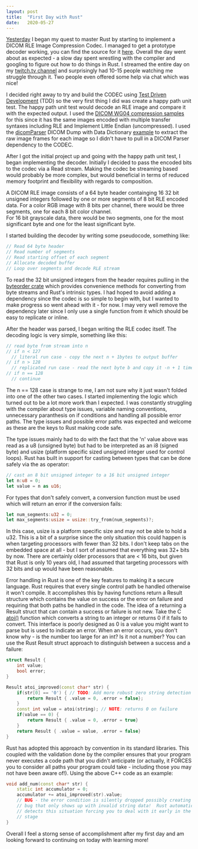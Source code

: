 ```yaml
---
layout: post
title:  "First Day with Rust"
date:   2020-05-27 
---
```


[Yesterday](https://chafey.github.io/2020/05/26/learning-rust-by-implementing-dicom-image-compression.html) 
I began my quest to master Rust by starting to implement
a DICOM RLE Image Compression Codec.  I managed to get a prototype decoder working,
you can find the source for it [here](https://github.com/chafey/dicomrle-rs).
Overall the day went about as expected - a slow day spent wrestling with the compiler
and googling to figure out how to do things in Rust.  I streamed the entire
day on my [twitch.tv channel](https://www.twitch.tv/chafey) and surprisingly
had 10-15 people watching me struggle through it.  Two people even offered some
help via chat which was nice!

I decided right away to try and build the CODEC using [Test Driven Development](https://en.wikipedia.org/wiki/Test-driven_development)
(TDD) so the very first thing I did was create a happy path unit test.  The happy path
unit test would decode an RLE image and compare it with the expected output.  I used
the [DICOM WG04 compression samples](ftp://medical.nema.org/MEDICAL/Dicom/DataSets/WG04)
for this since it has the same images encoded with
multiple transfer syntaxes including RLE and Implement Little Endian (uncompressed).
I used the [dicomParser](https://github.com/cornerstonejs/dicomParser) DICOM Dump with 
Data Dictionary [example](https://rawgit.com/cornerstonejs/dicomParser/master/examples/dumpWithDataDictionary/index.html) 
to extract the raw image frames for each image so I didn't have to pull in a DICOM Parser
dependency to the CODEC.

After I got the initial project up and going with the happy path unit test, I began
implementing the decoder.  Initially I decided to pass the encoded bits to the codec
via a Read stream.  Making the codec be streaming based would probably be more complex,
but would beneficial in terms of reduced memory footprint and flexibility with regards
to composition.  

A DICOM RLE image consists of a 64 byte header containging 16 32 bit unsigned integers
followed by one or more segments of 8 bit RLE encoded data.  For a color RGB image with
8 bits per channel, there would be three segments, one for each 8 bit color channel.  
For 16 bit grayscale data, there would be two segments, one for the most significant 
byte and one for the least significant byte.

I started building the decoder by writing some pseudocode, something like:

``` rust
// Read 64 byte header
// Read number of segments
// Read starting offset of each segment
// Allocate decoded buffer
// Loop over segments and decode RLE stream
```

To read the 32 bit unsigned integers from the header requires pulling in the 
[byteorder crate](https://docs.rs/byteorder/1.3.4/byteorder/) which provides
convenience methods for converting from byte streams and Rust's intrinsic types.
I had hoped to avoid adding a dependency since the codec is so simple to begin with,
but I wanted to make progress so went ahead with it - for now.  I may very well remove
the dependency later since I only use a single function from it which should be easy
to replicate or inline.

After the header was parsed, I began writing the RLE codec itself.  The decoding
logic is very simple, something like this:

``` rust
// read byte from stream into n
// if n < 127
  // literal run case - copy the next n + 1bytes to output buffer
// if n > 128
  // replicated run case - read the next byte b and copy it -n + 1 times into output buffer
// if n == 128
  // continue
```
 
The n == 128 case is strange to me, I am not sure why it just wasn't folded into one of the
other two cases.  I started implementing the logic which turned out to be a lot more
work than I expected.  I was constantly struggling with the compiler about type issues,
variable naming conventions, unnecessary paranthesis on if conditions and handling all
possible error paths.  The type issues and possible error paths was expected and 
welcome as these are the keys to Rust making code safe.  

The type issues mainly had to do with the fact that the 'n' value above was read as a
u8 (unsigned byte) but had to be interpreted as an i8 (signed byte) and usize 
(platform specific sized unsigned integer used for control loops).  Rust has built in
support for casting between types that can be done safely via the as operator:

``` rust
// cast an 8 bit unsigned integer to a 16 bit unsigned integer
let n:u8 = 0; 
let value = n as u16;
```

For types that don't safely convert, a conversion function must be used which will
return an error if the conversion fails:

``` rust
let num_segments:u32 = 0;
let max_segments:usize = usize::try_from(num_segments)?;
```

In this case, usize is a platform specific size and may not be able to hold a u32. 
This is a bit of a surprise since the only situation this could happen is 
when targeting processors with fewer than 32 bits.  I don't keep tabs on the embedded
space at all - but I sort of assumed that everything was 32+ bits by now.  There are
certainly older processors that are < 16 bits, but given that Rust is only 10 years
old, I had assumed that targeting processors with 32 bits and up would have been reasonable.

Error handling in Rust is one of the key features to making it a secure language.
Rust requires that every single control path be handled otherwise it won't compile.  It
accomplishes this by having functions return a Result structure which contains the value
on success or the error on failure and requiring that both paths be handled in the code.
The idea of a returning a Result struct that can contain a success or failure is not new. 
Take the C [atoi()](http://www.cplusplus.com/reference/cstdlib/atoi/) function which converts
a string to an integer or returns 0 if it fails to convert.  This interface is poorly 
designed as 0 is a value you might want to parse but is used to indicate an error.  When an
error occurs, you don't know why - is the number too large for an int?  Is it not a number?
You can use the Rust Result struct approach to distinguish between a success and a failure:

``` C++
struct Result {
    int value;
    bool error;
}

Result atoi_improved(const char* str) {
    if(str[0] == '0') { // TODO: Add more robust zero string detection logic
        return Result { .value = 0, .error = false};
    }
    const int value = atoi(string); // NOTE: returns 0 on failure
    if(value == 0) { 
        return Result { .value = 0, .error = true}
    }
    return Result { .value = value, .error = false}
}
```

Rust has adopted this approach by convention in its standard libraries.  This coupled with the
validation done by the compiler ensures that your program never executes a code path that
you didn't anticipate (or actually, it FORCES you to consider all paths your program could 
take - including those you may not have been aware of!).  Using the above C++ code as an example:

```C++
void add_num(const char* str) {
    static int accumulator = 0;
    accumulator += atoi_improved(str).value; 
    // BUG - the error condition is silently dropped possibly creating a latent
    // bug that only shows up with invalid string data!  Rust automatically
    // detects this situation forcing you to deal with it early in the design
    // stage
}
```

Overall I feel a storng sense of accomplishment after my first day and am looking forward to continuing
on today with learning more!